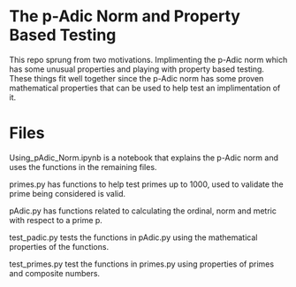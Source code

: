# The p-Adic Norm and Property Based Testing
This repo sprung from two motivations. Implimenting the p-Adic norm which has some unusual properties and playing with property based testing. These things fit well together since the p-Adic norm has some proven mathematical properties that can be used to help test an implimentation of it.

# Files
Using_pAdic_Norm.ipynb is a notebook that explains the p-Adic norm and uses the functions in the remaining files. 

primes.py has functions to help test primes up to 1000, used to validate the prime being considered is valid.

pAdic.py has functions related to calculating the ordinal, norm and metric with respect to a prime p.

test_padic.py tests the functions in pAdic.py using the mathematical properties of the functions.

test_primes.py test the functions in primes.py using properties of primes and composite numbers.